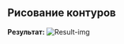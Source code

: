 ## Рисование контуров
**Результат:**
![Result-img](https://github.com/MeoW-2020-2/03.09.21_OpenCV_task-2/blob/v1.4_Conturs-drawing/Result.png)
